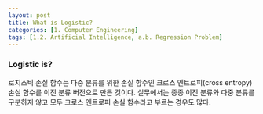 ```yaml
---
layout: post
title: What is Logistic?
categories: [1. Computer Engineering]
tags: [1.2. Artificial Intelligence, a.b. Regression Problem]
---
```


### Logistic is?

로지스틱 손실 함수는 다중 분류를 위한 손실 함수인 크로스 엔트로피(cross entropy) 손실 함수를 이진 분류 버전으로 만든 것이다. 실무에서는 종종 이진 분류와 다중 분류를 구분하지 않고 모두 크로스 엔트로피 손실 함수라고 부르는 경우도 많다. 